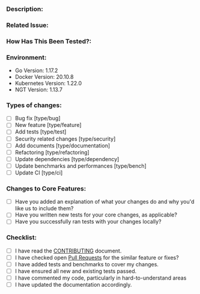 <!--- Provide a general summary of your changes in the Title above -->

### Description:

<!--- Describe your changes in detail -->

### Related Issue:

<!--- This project only accepts pull requests related to open issues -->
<!--- If suggesting a new feature or change, please discuss it in an issue first -->
<!--- If fixing a bug, there should be an issue describing it with steps to reproduce -->
<!--- Please link to the issue here: -->

### How Has This Been Tested?:

<!--- Please describe in detail how you tested your changes. -->
<!--- Include details of your testing environment, and the tests you ran to -->
<!--- see how your change affects other areas of the code, etc. -->

### Environment:

<!--- Please change the versions below along with your environment -->

- Go Version: 1.17.2
- Docker Version: 20.10.8
- Kubernetes Version: 1.22.0
- NGT Version: 1.13.7

### Types of changes:

<!--- What types of changes does your code introduce? Put an `x` in all the boxes that apply: -->

- [ ] Bug fix [type/bug]
- [ ] New feature [type/feature]
- [ ] Add tests [type/test]
- [ ] Security related changes [type/security]
- [ ] Add documents [type/documentation]
- [ ] Refactoring [type/refactoring]
- [ ] Update dependencies [type/dependency]
- [ ] Update benchmarks and performances [type/bench]
- [ ] Update CI [type/ci]

### Changes to Core Features:

- [ ] Have you added an explanation of what your changes do and why you'd like us to include them?
- [ ] Have you written new tests for your core changes, as applicable?
- [ ] Have you successfully ran tests with your changes locally?

### Checklist:

<!-- For completed items, change [ ] to [x]. -->
<!-- NOTE: these things are not required to open a PR and can be done afterwards / while the PR is open. -->

- [ ] I have read the [CONTRIBUTING](https://github.com/vdaas/vald/blob/master/CONTRIBUTING.md) document.
- [ ] I have checked open [Pull Requests](https://github.com/vdaas/vald/pulls) for the similar feature or fixes?
- [ ] I have added tests and benchmarks to cover my changes.
- [ ] I have ensured all new and existing tests passed.
- [ ] I have commented my code, particularly in hard-to-understand areas
- [ ] I have updated the documentation accordingly.
